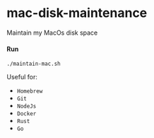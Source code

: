 # mac-disk-maintenance
Maintain my MacOs disk space

#### Run
`./maintain-mac.sh`

Useful for:
- `Homebrew`
- `Git`
- `NodeJs`
- `Docker`
- `Rust`
- `Go`

